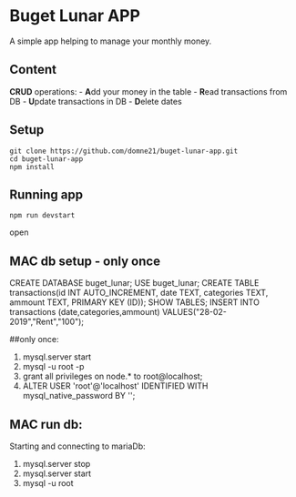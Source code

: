 #  Buget Lunar APP


A simple app helping to manage your monthly money.


## Content


**CRUD** operations:
    - **A**dd your money in the table
    - **R**ead transactions from DB
    - **U**pdate transactions in DB
    - **D**elete dates


## Setup

```
git clone https://github.com/domne21/buget-lunar-app.git
cd buget-lunar-app
npm install
```


## Running app

```
npm run devstart
```

open 

## MAC db setup - only once
CREATE DATABASE buget_lunar;
USE buget_lunar;
CREATE TABLE transactions(id INT AUTO_INCREMENT, date TEXT, categories TEXT, ammount TEXT, PRIMARY KEY (ID));
SHOW TABLES;
INSERT INTO transactions (date,categories,ammount) VALUES("28-02-2019","Rent","100");

##only once: 
1.   mysql.server start
2.  mysql -u root -p
3. grant all privileges on node.* to root@localhost;
4. ALTER USER 'root'@'localhost' IDENTIFIED WITH mysql_native_password BY '';

## MAC run db:
Starting and connecting to mariaDb:
1. mysql.server stop
2. mysql.server start
3. mysql -u root
